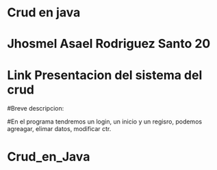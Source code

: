 # Crud en java

# Jhosmel Asael Rodriguez Santo 20

# Link Presentacion del sistema del crud 

#Breve descripcion:

#En el programa tendremos un login, un inicio y un regisro, podemos agreagar, elimar datos, modificar ctr.
# Crud_en_Java
